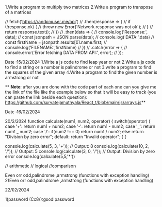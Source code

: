 1.Write a program to multiply two matrices
2.Write a program to transpose of a matrices

// fetch('https://randomuser.me/api')
// .then(response => {
// if (!response.ok) {
// throw new Error('Network response was not ok');
// }
// return response.text();
// })
// .then(data => {
// console.log('Response:', data);
// const jsonpath = JSON.parse(data);
// console.log('DATA:',data)
// const firstName = jsonpath.results[0].name.first;
// console.log('FILENAME:',firstName)
// })
// .catch(error => {
// console.error('Error fetching DATA FROM API:', error);
// });

Date :15/02/2024
1.Write a js code to find leap year or not
2.Write a js code to find a string or a number is palindrome or not
3.write a program to find the squares of the given array
4.Write a program to find the given number is armstrong or not

\*\*
**Note**:
after you are done with the code part of each one can you give me the link of the file like the example below so that it will be easy to track (you can paste the link beside each question):
https://github.com/suryatejamuthyala/React_t/blob/main/js/arrays.js**

Date :16/02/2024

20/2/2024
function calculate(num1, num2, operator) {
switch(operator) {
case '+':
return num1 + num2;
case '-':
return num1 - num2;
case '_':
return num1 _ num2;
case '/':
if(num2 !== 0)
return num1 / num2;
else
return "Division by zero error";
default:
return "Invalid operator";
}
}

console.log(calculate(5, 3, '+')); // Output: 8
console.log(calculate(10, 2, '/')); // Output: 5
console.log(calculate(3, 0, '/')); // Output: Division by zero error
console.log(calculate(5,5,'\*'))

// arithmetic
// logical
//comparison

Even orr odd,palindrome ,armstrong (functions with exception handling)
2)Even orr odd,palindrome ,armstrong (functions with exception handling)

22/02/2024

1)password (Cc8/):good password
